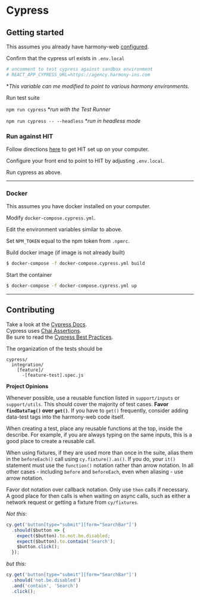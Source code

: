 # Cypress

## Getting started

This assumes you already have harmony-web
[configured](https://bitbucket.org/exzeo-usa/harmony-web/src/master/).

Confirm that the cypress url exists in `.env.local`
```bash
# uncomment to test cypress against sandbox environment
# REACT_APP_CYPRESS_URL=https://agency.harmony-ins.com
```
**This variable can me modified to point to various harmony environments.*

Run test suite

`npm run cypress` **run with the Test Runner*

`npm run cypress -- --headless` **run in headless mode*

### Run against HIT

Follow directions
[here](https://issuecenter.atlassian.net/wiki/spaces/SDLC/pages/577634574/Running+HIT)
to get HIT set up on your computer. 

Configure your front end to point to HIT by adjusting `.env.local`.

Run cypress as above.

---

### Docker

This assumes you have docker installed on your computer.

Modify `docker-compose.cypress.yml`.

Edit the environment variables similar to above.

Set `NPM_TOKEN` equal to the npm token from `.npmrc`.

Build docker image (if image is not already built)
```bash
$ docker-compose -f docker-compose.cypress.yml build
```

Start the container
```bash
$ docker-compose -f docker-compose.cypress.yml up
```

---

## Contributing

Take a look at the 
[Cypress Docs](https://docs.cypress.io/guides/getting-started/writing-your-first-test.html#Add-a-test-file).  
Cypress uses [Chai Assertions](https://www.chaijs.com/api/bdd/).  
Be sure to read the [Cypress Best Practices](https://docs.cypress.io/guides/references/best-practices.html).

The organization of the tests should be 
```
cypress/
  integration/
    [feature]/
      -[feature-test].spec.js
```

**Project Opinions**

Whenever possible, use a reusable function listed in `support/inputs` or 
`support/utils`. This should cover the majority of test cases. **Favor `findDataTag()` over 
`get()`**. If you have to `get()` frequently, consider adding data-test tags into the 
harmony-web code itself.

When creating a test, place any reusable functions at the top, inside the describe.
For example, if you are always typing on the same inputs, this is a good place
to create a reusable call.

When using fixtures, if they are used more than once in the suite, alias them in the
`beforeEach()` call using `cy.fixture().as()`. If you do, your `it()` statement must
use the `function()` notation rather than arrow notation. In all other cases  -
including `before` and `beforeEach`, even when aliasing - use arrow notation.

Favor dot notation over callback notation. Only use `then` calls if necessary. A good
place for then calls is when waiting on async calls, such as either a network request
or getting a fixture from `cy/fixtures`. 

*Not this*:
```js
cy.get('button[type="submit"][form="SearchBar"]')
  .should($button => {
    expect($button).to.not.be.disabled;
    expect($button).to.contain('Search');
    $button.click();
  });
```

*but this:*
```js
cy.get('button[type="submit"][form="SearchBar"]')
  .should('not.be.disabled')
  .and('contain', 'Search')
  .click();
```


